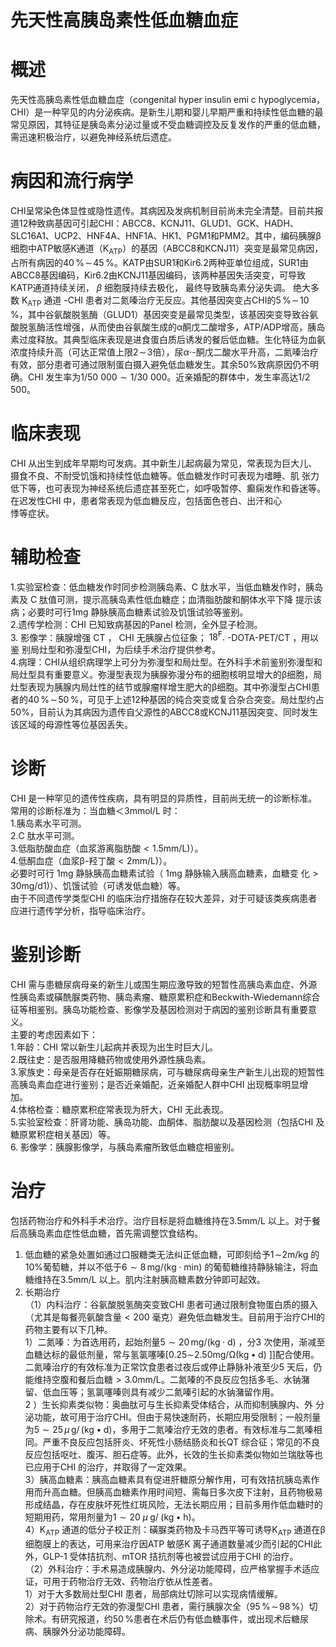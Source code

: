 # 先天性高胰岛素性低血糖血症  
# 概述  
先天性高胰岛素性低血糖血症（congenital hyper insulin emi c hypoglycemia，CHI）是一种罕见的内分泌疾病。是新生儿期和婴儿早期严重和持续性低血糖的最常见原因，其特征是胰岛素分泌过量或不受血糖调控及反复发作的严重的低血糖，需迅速积极治疗，以避免神经系统后遗症。  
# 病因和流行病学  
CHI呈常染色体显性或隐性遗传。其病因及发病机制目前尚未完全清楚。目前共报道12种致病基因可引起CHI：ABCC8、KCNJ11、GLUD1、GCK、HADH、SLC16A1、UCP2、HNF4A、HNF1A、HK1、PGM1和PMM2。其中，编码胰腺β细胞中ATP敏感K通道（$\mathrm{K}_{\mathrm{ATP}}$）的基因（ABCC8和KCNJ11）突变是最常见病因，占所有病因的$40\,\%\!\sim\!45\,\%$。KATP由SUR1和Kir6.2两种亚单位组成，SUR1由ABCC8基因编码，Kir6.2由KCNJ11基因编码，该两种基因失活突变，可导致KATP通道持续关闭， $\beta$ 细胞膜持续去极化， 最终导致胰岛素分泌失调。 绝大多数 $\mathrm{K}_{\mathrm{ATP}}$ 通道 -CHI 患者对二氮嗪治疗无反应。其他基因突变占CHI的$5\,\%\!\sim\!10\,\%$，其中谷氨酸脱氢酶（GLUD1）基因突变是最常见类型，该基因突变导致谷氨酸脱氢酶活性增强，从而使由谷氨酸生成的α酮戊二酸增多，ATP/ADP增高，胰岛素过度释放。其典型临床表现是进食蛋白质后诱发的餐后低血糖。生化特征为血氨浓度持续升高（可达正常值上限$2\!\sim\!3$倍），尿$\alpha\cdot$-酮戊二酸水平升高，二氮嗪治疗有效，部分患者可通过限制蛋白摄入避免低血糖发生。其余$50\%$致病原因仍不明确。CHI 发生率为$1/50\ 000{\sim}1/30\ 000$。近亲婚配的群体中，发生率高达1/2 500。  
# 临床表现  
CHI 从出生到成年早期均可发病。其中新生儿起病最为常见，常表现为巨大儿、摄食不良、不耐受饥饿和持续性低血糖等。低血糖发作时可表现为嗜睡、肌 张力低下等，也可表现为神经系统后遗症甚至死亡，如呼吸暂停、癫痫发作和昏迷等。在迟发性CHI 中，患者常表现为低血糖反应，包括面色苍白、出汗和心  
悸等症状。  
# 辅助检查  
1.实验室检查：低血糖发作时同步检测胰岛素、C 肽水平，当低血糖发作时，胰岛素及 C  肽值可测，提示高胰岛素性低血糖症；血清脂肪酸和酮体水平下降 提示该病；必要时可行1mg 静脉胰高血糖素试验及饥饿试验等鉴别。  
2.遗传学检测：CHI 已知致病基因的Panel 检测，全外显子检测。  
3. 影像学：胰腺增强 CT ， CHI 无胰腺占位征象； $18^{\mathrm{F}}.$ -DOTA-PET/CT ，用以鉴 别局灶型和弥漫型CHI，为后续手术治疗提供参考。  
4.病理：CHI从组织病理学上可分为弥漫型和局灶型。在外科手术前鉴别弥漫型和局灶型具有重要意义。弥漫型表现为胰腺弥漫分布的细胞核明显增大的β细胞，局灶型表现为胰腺内局灶性的结节或腺瘤样增生肥大的β细胞。其中弥漫型占CHI患者的$40\,\%\!\sim\!50\,\%$，可见于上述12种基因的纯合突变或复合杂合突变。局灶型约占$50\%$，目前认为其病因为遗传自父源性的ABCC8或KCNJ11基因突变、同时发生该区域的母源性等位基因丢失。  
# 诊断  
CHI 是一种罕见的遗传性疾病，具有明显的异质性，目前尚无统一的诊断标准。  
常用的诊断标准为：当血糖＜3mmol/L 时：  
1.胰岛素水平可测。  
2.C 肽水平可测。  
3.低脂肪酸血症（血浆游离脂肪酸${<}1.5\mathrm{mm}/\mathrm{L})$）。  
4.低酮血症（血浆β-羟丁酸${<}2\mathrm{mm}/\mathrm{L})$）。  
必要时可行 $1\mathrm{mg}$  静脉胰高血糖素试验（ $1\mathrm{mg}$  静脉输入胰高血糖素，血糖变 化${>}30\mathrm{mg/d}1)$）、饥饿试验（可诱发低血糖）等。  
由于不同遗传学类型CHI 的临床治疗措施存在较大差异，对于可疑该类疾病患者应进行遗传学分析，指导临床治疗。  
# 鉴别诊断  
CHI 需与患糖尿病母亲的新生儿或围生期应激导致的短暂性高胰岛素血症、外源性胰岛素或磺酰脲类药物、胰岛素瘤、糖原累积症和Beckwith-Wiedemann综合征等相鉴别。胰岛功能检查、影像学及基因检测对于病因的鉴别诊断具有重要意义。  
主要的考虑因素如下：  
1.年龄：CHI 常以新生儿起病并表现为出生时巨大儿。  
2.既往史：是否服用降糖药物或使用外源性胰岛素。  
3.家族史：母亲是否存在妊娠期糖尿病，可与糖尿病母亲生产新生儿出现的短暂性高胰岛素血症进行鉴别；是否近亲婚配，近亲婚配人群中CHI 出现概率明显增加。  
4.体格检查：糖原累积症常表现为肝大，CHI 无此表现。  
5.实验室检查：肝肾功能、胰岛功能、血酮体、脂肪酸以及基因检测（包括CHI 及糖原累积症相关基因）等。  
6. 影像学：胰腺影像学，与胰岛素瘤所致低血糖症相鉴别。  
# 治疗  
包括药物治疗和外科手术治疗。治疗目标是将血糖维持在$3.5\mathrm{mm}/\mathrm{L}$ 以上。对于餐后高胰岛素血症性低血糖，首先需调整饮食结构。  
1. 低血糖的紧急处置如通过口服糖类无法纠正低血糖，可即刻给予$1\!\sim$$2{\mathrm{m}}/{\mathrm{kg}}$ 的$10\%$葡萄糖，并以不低于$6\sim8\,\mathrm{mg}/(\mathrm{kg}\cdot\mathrm{min})$
的葡萄糖维持静脉输注，将血糖维持在$3.5\mathrm{mm}/\mathrm{L}$ 以上。肌内注射胰高糖素数分钟即可起效。  
2.  长期治疗  
（1）内科治疗：谷氨酸脱氢酶突变致CHI 患者可通过限制食物蛋白质的摄入（尤其是每餐亮氨酸含量${<}200$ 毫克）避免低血糖发生。目前用于治疗CHI的药物主要有以下几种。  
1）二氮嗪：为首选用药，起始剂量$5\sim20\,\mathrm{mg}/(\mathrm{kg}\cdot\mathrm{d})$
，分3 次使用，渐减至血糖达标的最低剂量，常与氢氯噻嗪$[0.25\mathrm{\sim}2.50\mathrm{mg/\Omega}\mathrm{(kg}\bullet\mathrm{d)}\ ]$]配合使用。二氮嗪治疗的有效标准为正常饮食患者过夜后或停止静脉补液至少5 天后，仍能维持空腹和餐后血糖${>}3.0\mathrm{mm}/\mathrm{L}$。二氮嗪的不良反应包括多毛、水钠潴留、低血压等；氢氯噻嗪则具有减少二氮嗪引起的水钠潴留作用。  
2 ）生长抑素类似物：奥曲肽可与生长抑素受体结合，从而抑制胰腺内、外 分泌功能，故可用于治疗CHI。但由于易快速耐药，长期应用受限制；一般剂量为$5{\sim}25\,\mu\mathrm{\,g/\,(kg\bullet d)}$，多用于二氮嗪治疗无效的患者。有效标准与二氮嗪相同。严重不良反应包括肝炎、坏死性小肠结肠炎和长QT 综合征；常见的不良反应包括呕吐、腹泻、胆石症等。此外，长效的生长抑素类似物如兰瑞肽等也已应用于CHI 的治疗，并取得了一定效果。  
3）胰高血糖素：胰高血糖素具有促进肝糖原分解作用，可有效拮抗胰岛素作用而升高血糖。但胰高血糖素作用时间短、需每日多次皮下注射，且药物极易形成结晶，存在皮肤坏死性红斑风险，无法长期应用；目前多用作低血糖时的短期用药，常用剂量为$1{\sim}20\;\mu\mathrm{\;g/\;\left(kg\bullet h\right)}$。  
4）$\mathrm{K}_{\mathrm{ATP}}$ 通道的低分子校正剂：磺脲类药物及卡马西平等可诱导$\mathrm{K}_{\mathrm{ATP}}$ 通道在β细胞膜上的表达，可用来治疗因ATP 敏感K 离子通道数量减少而引起的CHI此外，GLP-1 受体拮抗剂、mTOR 拮抗剂等也被尝试应用于CHI 的治疗。  
（2）外科治疗：手术易造成胰腺内、外分泌功能障碍，应严格掌握手术适应证，可用于药物治疗无效、药物治疗依从性差者。  
1）对于大多数局灶型CHI 患者，局部病灶切除可以实现病情缓解。  
2）对于药物治疗无效的弥漫型CHI 患者，需行胰腺次全（$95\,\%\!\sim\!98\,\%$）切除术。有研究报道，约$50\,\%$患者在术后仍有低血糖事件，或出现术后糖尿病、胰腺外分泌功能障碍。  
